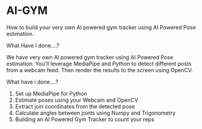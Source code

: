 # AI-GYM
How to build your very own AI powered gym tracker using AI Powered Pose estimation.

What Have I done....?

We have very own AI powered gym tracker using AI Powered Pose estimation. You'll leverage MediaPipe and Python to detect different posts from a webcam feed. Then render the results to the screen using OpenCV. 

What have i done....?


1. Set up MediaPipe for Python 
2. Estimate poses using your Webcam and OpenCV
3. Extract join coordinates from the detected pose
4. Calculate angles between joints using Numpy and Trigonometry
5. Building an AI Powered Gym Tracker to count your reps
